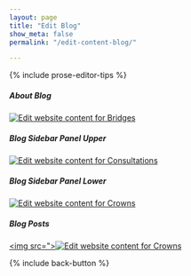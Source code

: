 ```yaml
---
layout: page
title: "Edit Blog"
show_meta: false
permalink: "/edit-content-blog/"

---
```

{% include prose-editor-tips %}  

##### About Blog
<a href="http://prose.io/#islanddentalservices/ids/edit/gh-pages/_includes/user-edit/Blog-About.md"><img src="{{ site.urlimg }}/edit-button.png"  alt="Edit website content for Bridges" border="0" /></a>

##### Blog Sidebar Panel Upper
<a href="http://prose.io/#islanddentalservices/ids/edit/gh-pages/_includes/user-edit/Blog-Sidebar-Panel-Upper.md"><img src="{{ site.urlimg }}/edit-button.png"  alt="Edit website content for Consultations" border="0" /></a>

##### Blog Sidebar Panel Lower
<a href="http://prose.io/#islanddentalservices/ids/edit/gh-pages/_includes/user-edit/Blog-Sidebar-Panel-Lower.md"><img src="{{ site.urlimg }}/edit-button.png"  alt="Edit website content for Crowns" border="0" /></a>

##### Blog Posts
<a href="http://prose.io/#islanddentalservices/ids/tree/gh-pages/_posts"><img src="><img src="{{ site.urlimg }}/edit-button.png"  alt="Edit website content for Crowns" border="0" /></a>

{% include back-button %}


